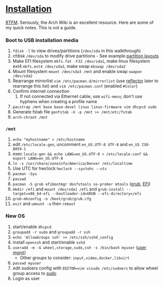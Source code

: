 # [Installation](https://wiki.archlinux.org/index.php/Installation_guide)

[RTFM](https://wiki.archlinux.org/). Seriously, the Arch Wiki is an excellent resource. Here are some of my quick notes. This is _not_ a guide.

### Boot to USB installation media

1. `fdisk -l` to view drives/partitions (`/dev/sda` in this walkthrough)
1. cfdisk `/dev/sda` to modify drive partitions - See example [partition layouts](https://wiki.archlinux.org/index.php/Installation_guide#Partition_the_disks)
1. Make EFI filesystem `mkfs.fat -F32 /dev/sda1`, make linux filesystem ext4 `mkfs.ext4 /dev/sda3`, make swap `mkswap /dev/sda2`
1. Mount filesystem `mount /dev/sda3 /mnt` and enable swap `swapon /dev/sda2`
1. Rearrange mirrorlist `vim /etc/pacman.d/mirrorlist` (use [reflector](https://wiki.archlinux.org/index.php/Reflector) later to rearrange this list) and `vim /etc/pacman.conf` (enabled `#Color`)
1. Confirm internet connection
   1. If not connected via Ethernet cable, use `wifi-menu`; don't use hyphens when creating a profile name
1. `pacstrap /mnt base base-devel linux linux-firmware vim dhcpcd sudo`
1. Generate fstab file `genfstab -U -p /mnt >> /mnt/etc/fstab`
1. `arch-chroot /mnt`

### `/mnt`

1. `echo "myhostname" > /etc/hostname`
1. edit `/etc/locale.gen`, uncomment `en_US.UTF-8 UTF-8` and `en_US ISO-8859-1`
1. exec `locale-gen && echo LANG=en_US.UTF-8 > /etc/locale.conf && export LANG=en_US.UTF-8`
1. `ln -s /usr/share/zoneinfo/America/Denver /etc/localtime`
1. Use UTC for hwclock `hwclock --systohc --utc`
1. `pacman -Syu`
1. `passwd`
1. `pacman -S grub efibootmgr dosfstools os-prober mtools` ([grub](https://wiki.archlinux.org/index.php/GRUB#Installation_2), [EFI](https://wiki.archlinux.org/index.php/EFI_system_partition))
1. `mkdir /efi` and `mount /dev/sda1 /efi` and `grub-install --target=x86_64-efi --bootloader-id=GRUB --efi-directory=/efi`
1. `grub-mkconfig -o /boot/grub/grub.cfg`
1. `exit` and `umount -a` then `reboot`

### New OS

1. start/enable `dhcpcd`
1. `groupadd -r sudo` and `groupadd -r ssh`
1. `echo 'AllowGroups ssh' >> /etc/ssh/sshd_config`
1. install `openssh` and start/enable `sshd`
1. `useradd -m -G wheel,storage,sudo,ssh -s /bin/bash myuser` ([user mgmt](https://wiki.archlinux.org/index.php/Users_and_groups#User_management))
   - Other groups to consider: `input,video,docker,libvirt`
1. `passwd myuser`
1. edit sudoers config with `EDITOR=vim visudo /etc/sudoers` to allow wheel group access to [sudo](https://wiki.archlinux.org/index.php/Sudo#Configuration)
1. Login as user
